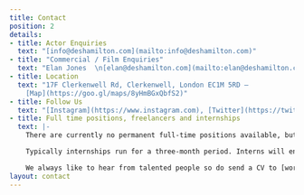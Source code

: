 ```yaml
---
title: Contact
position: 2
details:
- title: Actor Enquiries
  text: "[info@deshamilton.com](mailto:info@deshamilton.com)"
- title: "Commercial / Film Enquiries"
  text: "Elan Jones  \n[elan@deshamilton.com](mailto:elan@deshamilton.com)"
- title: Location
  text: "17F Clerkenwell Rd, Clerkenwell, London EC1M 5RD —
    [Map](https://goo.gl/maps/8yHmBGxQbfS2)"
- title: Follow Us
  text: "[Instagram](https://www.instagram.com), [Twitter](https://twitter.com), [Vimeo](https://vimeo.com)"
- title: Full time positions, freelancers and internships
  text: |-
    There are currently no permanent full-time positions available, but we do occasionally use freelancers and sometimes run paid internships.

    Typically internships run for a three-month period. Interns will enjoy valuable hands-on experience in a friendly, busy office.

    We always like to hear from talented people so do send a CV to [work@deshamilton.com](mailto:work@deshamilton.com) and let us know which role you are looking for.
layout: contact
---
```


